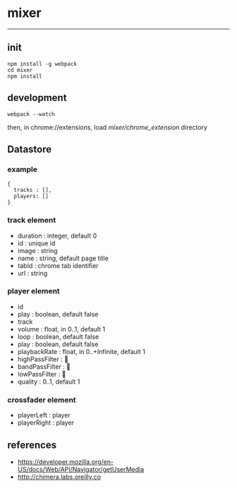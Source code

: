# mixer
-----------

## init

    npm install -g webpack
    cd mixer
    npm install

## development

    webpack --watch

then, in chrome://extensions, load *mixer/chrome_extension* directory

## Datastore

### example

```
{
  tracks : [],
  players: []
}
```

### track element

* duration : integer, default 0
* id : unique id
* image : string
* name : string, default page title
* tabId : chrome tab identifier
* url : string

### player element

* id
* play : boolean, default false
* track
* volume : float, in 0..1, default 1
* loop : boolean, default false
* play : boolean, default false
* playbackRate : float, in 0..+Infinite, default 1
* highPassFilter : :lipstick:
* bandPassFilter : :lipstick:
* lowPassFilter : :lipstick:
* quality : 0..1, default 1

### crossfader element

* playerLeft : player
* playerRight : player

## references

* https://developer.mozilla.org/en-US/docs/Web/API/Navigator/getUserMedia
* http://chimera.labs.oreilly.co
